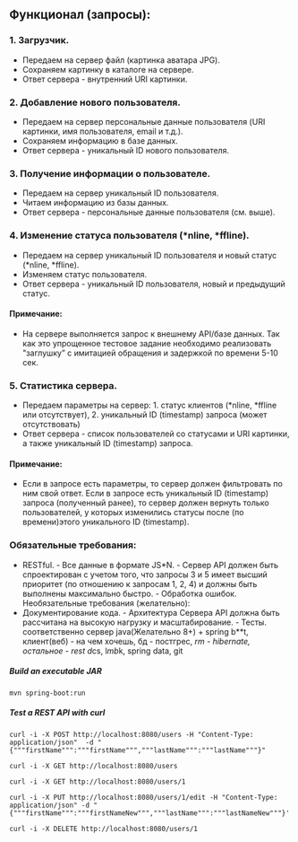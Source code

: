 ## Функционал (запросы):
### 1.    Загрузчик.
-   Передаем на сервер файл (картинка аватара JPG).
-   Сохраняем картинку в каталоге на сервере.
-   Ответ сервера - внутренний URI картинки.
### 2.    Добавление нового пользователя.
-   Передаем на сервер персональные данные пользователя (URI картинки, имя пользователя, email и т.д.).
-   Сохраняем информацию в базе данных.
-   Ответ сервера - уникальный ID нового пользователя.
### 3.    Получение информации о пользователе.
-   Передаем на сервер уникальный ID пользователя.
-   Читаем информацию из базы данных.
-   Ответ сервера - персональные данные пользователя (см. выше).
### 4.    Изменение статуса пользователя (*nline, *ffline).
-   Передаем на сервер уникальный ID пользователя и новый статус (*nline, *ffline).
-   Изменяем статус пользователя.
-   Ответ сервера - уникальный ID пользователя, новый и предыдущий статус.
#### Примечание: 
   - На сервере выполняется запрос к внешнему API/базе данных. Так как это упрощенное тестовое задание необходимо реализовать "заглушку” с имитацией обращения и задержкой по времени 5-10 сек.
### 5.    Статистика сервера.
-   Передаем параметры на сервер: 1. статус клиентов (*nline, *ffline или отсутствует), 2. уникальный ID (timestamp) запроса (может отсутствовать)
-   Ответ сервера - список пользователей со статусами и URI картинки, а также уникальный ID (timestamp) запроса.
#### Примечание: 
   - Если в запросе есть параметры, то сервер должен фильтровать по ним свой ответ. Если в запросе есть уникальный ID (timestamp) запроса (полученный ранее), то сервер должен вернуть только пользователей, у которых изменились статусы после (по времени)этого уникального ID (timestamp).
### Обязательные требования:
- RESTful. - Все данные в формате JS*N. - Сервер API должен быть спроектирован с учетом того, что запросы 3 и 5 имеет высший приоритет (по отношению к запросам 1, 2, 4) и должны быть выполнены максимально быстро. - Обработка ошибок.
Необязательные требования (желательно):
- Документирование кода. - Архитектура Сервера API должна быть рассчитана на высокую нагрузку и масштабирование. - Тесты.
соответственно сервер java(Желательно 8+) + spring b**t, клиент(веб) - на чем хочешь, бд - постгрес, *rm - hibernate, остальное - rest d*cs, l*mb*k, spring data, git 

##### Build an executable JAR
```
mvn spring-boot:run
```

##### Test a REST API with curl
````
curl -i -X POST http://localhost:8080/users -H "Content-Type: application/json"  -d "{"""firstName""":"""firstName""","""lastName""":"""lastName"""}"

curl -i -X GET http://localhost:8080/users

curl -i -X GET http://localhost:8080/users/1

curl -i -X PUT http://localhost:8080/users/1/edit -H "Content-Type: application/json" -d "{"""firstName""":"""firstNameNew""","""lastName""":"""lastNameNew"""}'

curl -i -X DELETE http://localhost:8080/users/1
````